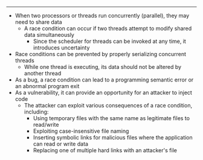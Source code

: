 - - -
- When two processors or threads run concurrently (parallel), they may need to share data
	- A race condition can occur if two threads attempt to modify shared data simultaneously
		- Since the scheduler for threads can be invoked at any time, it introduces uncertainty
- Race conditions can be prevented by properly serializing concurrent threads
	- While one thread is executing, its data should not be altered by another thread
- As a bug, a race condition can lead to a programming semantic error or an abnormal program exit
- As a vulnerability, it can provide an opportunity for an attacker to inject code
	- The attacker can exploit various consequences of a race condition, including:
		- Using temporary files with the same name as legitimate files to read/write
		- Exploiting case-insensitive file naming
		- Inserting symbolic links for malicious files where the application can read or write data
		- Replacing one of multiple hard links with an attacker's file